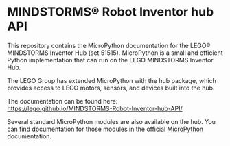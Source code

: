 # MINDSTORMS&reg; Robot Inventor hub API

This repository contains the MicroPython documentation for the LEGO&reg; MINDSTORMS Inventor Hub (set 51515). MicroPython is a small and efficient Python implementation that can run on the LEGO MINDSTORMS Inventor Hub.

The LEGO Group has extended MicroPython with the hub package, which provides access to LEGO motors, sensors, and devices built into the hub.

The documentation can be found here: <https://lego.github.io/MINDSTORMS-Robot-Inventor-hub-API/>

Several standard MicroPython modules are also available on the hub. You can find documentation for those modules in the official [MicroPython](http://docs.micropython.org/en/v1.12/) documentation.
